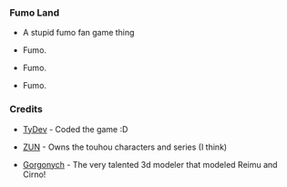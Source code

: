 ### Fumo Land

* A stupid fumo fan game thing

* Fumo.

* Fumo.

* Fumo.

### Credits

* [TyDev](https://twitter.com/TyDev_) - Coded the game :D

* [ZUN](https://twitter.com/korindo) - Owns the touhou characters and series (I think)

* [Gorgonych](https://sketchfab.com/Gorgonych) - The very talented 3d modeler that modeled Reimu and Cirno!
